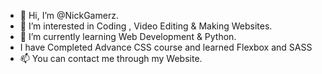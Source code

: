- 👋 Hi, I’m @NickGamerz.
- 👀 I’m interested in Coding , Video Editing & Making Websites.
- 🌱 I’m currently learning Web Development & Python.
- I have Completed Advance CSS course and learned Flexbox and SASS
- 📫 You can contact me through my Website.

<!---
NickGamerz/NickGamerz is a ✨ special ✨ repository because its `README.md` (this file) appears on your GitHub profile.
You can click the Preview link to take a look at your changes.
--->
